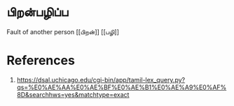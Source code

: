 # பிறன்பழிப்ப
Fault of another person
[[பிறன்]]
[[பழி]]

# References
1. https://dsal.uchicago.edu/cgi-bin/app/tamil-lex_query.py?qs=%E0%AE%AA%E0%AE%BF%E0%AE%B1%E0%AE%A9%E0%AF%8D&searchhws=yes&matchtype=exact
